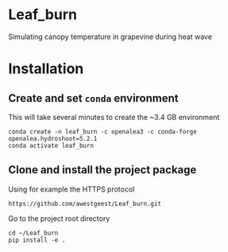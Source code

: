 # Leaf_burn
Simulating canopy temperature in grapevine during heat wave

# Installation

## Create and set `conda` environment

This will take several minutes to create the ~3.4 GB environment

    conda create -n leaf_burn -c openalea3 -c conda-forge openalea.hydroshoot=5.2.1
    conda activate leaf_burn


## Clone and install the project package

Using for example the HTTPS protocol

    https://github.com/awestgeest/Leaf_burn.git

Go to the project root directory

    cd ~/Leaf_burn
    pip install -e .

